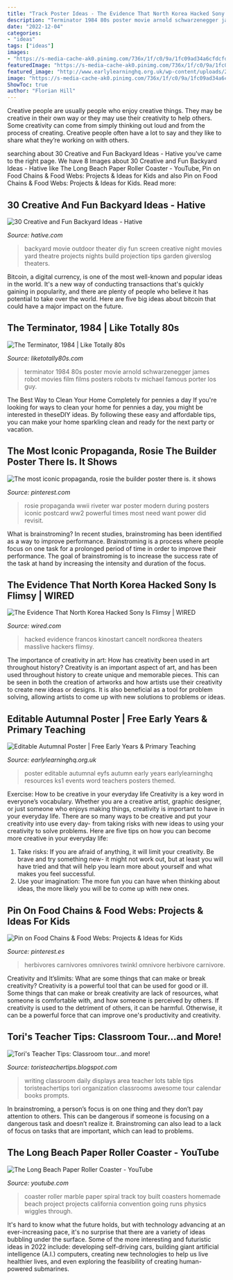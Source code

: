 ```yaml
---
title: "Track Poster Ideas - The Evidence That North Korea Hacked Sony Is Flimsy"
description: "Terminator 1984 80s poster movie arnold schwarzenegger james robot movies film films posters robots tv michael famous porter los guy"
date: "2022-12-04"
categories:
- "ideas"
tags: ["ideas"]
images:
- "https://s-media-cache-ak0.pinimg.com/736x/1f/c0/9a/1fc09ad34a6cfdcfd3d224dbb31441f1.jpg"
featuredImage: "https://s-media-cache-ak0.pinimg.com/736x/1f/c0/9a/1fc09ad34a6cfdcfd3d224dbb31441f1.jpg"
featured_image: "http://www.earlylearninghq.org.uk/wp-content/uploads/2010/11/autumn-prev.jpg"
image: "https://s-media-cache-ak0.pinimg.com/736x/1f/c0/9a/1fc09ad34a6cfdcfd3d224dbb31441f1.jpg"
ShowToc: true
author: "Florian Hill"
---
```



Creative people are usually people who enjoy creative things. They may be creative in their own way or they may use their creativity to help others. Some creativity can come from simply thinking out loud and from the process of creating. Creative people often have a lot to say and they like to share what they’re working on with others.

	

		
searching about 30 Creative and Fun Backyard Ideas - Hative you've came to the right page. We have 8 Images about 30 Creative and Fun Backyard Ideas - Hative like The Long Beach Paper Roller Coaster - YouTube, Pin on Food Chains &amp; Food Webs: Projects &amp; Ideas for Kids and also Pin on Food Chains &amp; Food Webs: Projects &amp; Ideas for Kids. Read more:
		
    
## 30 Creative And Fun Backyard Ideas - Hative

<img loading=lazy src="http://hative.com/wp-content/uploads/2015/03/backyard-ideas/13-outdoor-backyard-movie-theater.jpg" onerror="this.onerror=null;this.src='https://tse2.mm.bing.net/th?id=OIP.dLSochcYVKrwCzJphS6mjAHaE8&amp;pid=15.1';" alt="30 Creative and Fun Backyard Ideas - Hative">

_Source: hative.com_

>backyard movie outdoor theater diy fun screen creative night movies yard theatre projects nights build projection tips garden giverslog theaters. 

	

Bitcoin, a digital currency, is one of the most well-known and popular ideas in the world. It's a new way of conducting transactions that's quickly gaining in popularity, and there are plenty of people who believe it has potential to take over the world. Here are five big ideas about bitcoin that could have a major impact on the future.

    
## The Terminator, 1984 | Like Totally 80s

<img loading=lazy src="http://www.liketotally80s.com/wp-content/uploads/2014/07/terminator-poster.jpg" onerror="this.onerror=null;this.src='https://tse3.mm.bing.net/th?id=OIP.jNZPOsztSoUOuSeJ6wUozAHaJx&amp;pid=15.1';" alt="The Terminator, 1984 | Like Totally 80s">

_Source: liketotally80s.com_

>terminator 1984 80s poster movie arnold schwarzenegger james robot movies film films posters robots tv michael famous porter los guy. 

	

The Best Way to Clean Your Home Completely for pennies a day
If you're looking for ways to clean your home for pennies a day, you might be interested in theseDIY ideas. By following these easy and affordable tips, you can make your home sparkling clean and ready for the next party or vacation.

    
## The Most Iconic Propaganda, Rosie The Builder Poster There Is. It Shows

<img loading=lazy src="https://s-media-cache-ak0.pinimg.com/736x/1f/c0/9a/1fc09ad34a6cfdcfd3d224dbb31441f1.jpg" onerror="this.onerror=null;this.src='https://tse4.mm.bing.net/th?id=OIP.AidLX7_iTfr3ufMyydhXPQHaKU&amp;pid=15.1';" alt="The most iconic propaganda, rosie the builder poster there is. it shows">

_Source: pinterest.com_

>rosie propaganda wwii riveter war poster modern during posters iconic postcard ww2 powerful times most need want power did revisit. 

	

What is brainstroming?
In recent studies, brainstroming has been identified as a way to improve performance. Brainstroming is a process where people focus on one task for a prolonged period of time in order to improve their performance. The goal of brainstroming is to increase the success rate of the task at hand by increasing the intensity and duration of the focus.

    
## The Evidence That North Korea Hacked Sony Is Flimsy | WIRED

<img loading=lazy src="https://www.wired.com/wp-content/uploads/2014/12/AP809914660283.jpg" onerror="this.onerror=null;this.src='https://tse3.mm.bing.net/th?id=OIP.mJjjb4HVu-dqiDsT4ZTEzQHaEh&amp;pid=15.1';" alt="The Evidence That North Korea Hacked Sony Is Flimsy | WIRED">

_Source: wired.com_

>hacked evidence francos kinostart cancelt nordkorea theaters masslive hackers flimsy. 

	

The importance of creativity in art: How has creativity been used in art throughout history?
Creativity is an important aspect of art, and has been used throughout history to create unique and memorable pieces. This can be seen in both the creation of artworks and how artists use their creativity to create new ideas or designs. It is also beneficial as a tool for problem solving, allowing artists to come up with new solutions to problems or ideas.

    
## Editable Autumnal Poster | Free Early Years &amp; Primary Teaching

<img loading=lazy src="http://www.earlylearninghq.org.uk/wp-content/uploads/2010/11/autumn-prev.jpg" onerror="this.onerror=null;this.src='https://tse2.mm.bing.net/th?id=OIP.Ky-GOBYQxzqrF-vGOLeB-AAAAA&amp;pid=15.1';" alt="Editable Autumnal Poster | Free Early Years &amp; Primary Teaching">

_Source: earlylearninghq.org.uk_

>poster editable autumnal eyfs autumn early years earlylearninghq resources ks1 events word teachers posters themed. 

	

Exercise: How to be creative in your everyday life
Creativity is a key word in everyone’s vocabulary. Whether you are a creative artist, graphic designer, or just someone who enjoys making things, creativity is important to have in your everyday life. There are so many ways to be creative and put your creativity into use every day- from taking risks with new ideas to using your creativity to solve problems. Here are five tips on how you can become more creative in your everyday life: 
1. Take risks: If you are afraid of anything, it will limit your creativity. Be brave and try something new- it might not work out, but at least you will have tried and that will help you learn more about yourself and what makes you feel successful. 
2. Use your imagination: The more fun you can have when thinking about ideas, the more likely you will be to come up with new ones.

    
## Pin On Food Chains &amp; Food Webs: Projects &amp; Ideas For Kids

<img loading=lazy src="https://i.pinimg.com/736x/d7/00/cc/d700cc0e36aa70518edcfd6d4b52c7c9--life-science-science-ideas.jpg" onerror="this.onerror=null;this.src='https://tse2.mm.bing.net/th?id=OIP.VS5c9LQp8h2Ocu_uzNTCjgFhCw&amp;pid=15.1';" alt="Pin on Food Chains &amp; Food Webs: Projects &amp; Ideas for Kids">

_Source: pinterest.es_

>herbivores carnivores omnivores twinkl omnivore herbivore carnivore. 

	

Creativity and It’slimits: What are some things that can make or break creativity?
Creativity is a powerful tool that can be used for good or ill. Some things that can make or break creativity are lack of resources, what someone is comfortable with, and how someone is perceived by others. If creativity is used to the detriment of others, it can be harmful. Otherwise, it can be a powerful force that can improve one's productivity and creativity.

    
## Tori&#039;s Teacher Tips: Classroom Tour...and More!

<img loading=lazy src="http://3.bp.blogspot.com/-GXNzd07DZOw/UDmR1JlLlfI/AAAAAAAABNI/HEX2JHsNyXo/s1600/038.JPG" onerror="this.onerror=null;this.src='https://tse2.mm.bing.net/th?id=OIP.JnzD3eu4WC19MK6aojDXKgHaJ4&amp;pid=15.1';" alt="Tori&#039;s Teacher Tips: Classroom tour...and more!">

_Source: toristeachertips.blogspot.com_

>writing classroom daily displays area teacher lots table tips toristeachertips tori organization classrooms awesome tour calendar books prompts. 

	

In brainstroming, a person’s focus is on one thing and they don’t pay attention to others. This can be dangerous if someone is focusing on a dangerous task and doesn’t realize it. Brainstroming can also lead to a lack of focus on tasks that are important, which can lead to problems.

    
## The Long Beach Paper Roller Coaster - YouTube

<img loading=lazy src="https://i.ytimg.com/vi/XIuaPzJBDTE/hqdefault.jpg" onerror="this.onerror=null;this.src='https://tse4.mm.bing.net/th?id=OIP.hjAJQiuY9bVIt3aUcmr82QHaFj&amp;pid=15.1';" alt="The Long Beach Paper Roller Coaster - YouTube">

_Source: youtube.com_

>coaster roller marble paper spiral track toy built coasters homemade beach project projects california convention going runs physics wiggles through. 

	

It's hard to know what the future holds, but with technology advancing at an ever-increasing pace, it's no surprise that there are a variety of ideas bubbling under the surface. Some of the more interesting and futuristic ideas in 2022 include: developing self-driving cars, building giant artificial intelligence (A.I.) computers, creating new technologies to help us live healthier lives, and even exploring the feasibility of creating human-powered submarines.

